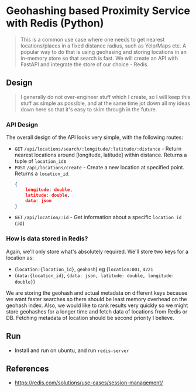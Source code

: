 # Geohashing based Proximity Service with Redis (Python)
> This is a common use case where one needs to get nearest locations/places in a fixed distance radius, such as 
> Yelp/Maps etc. A popular way to do that is using geohasing and storing locations in an in-memory store so that 
> search is fast. We will create an API with FastAPI and integrate the store of our choice - Redis.

## Design
> I generally do not over-engineer stuff which I create, so I will keep this stuff as simple as possible, and at the same time jot down all my ideas down here so that it's easy to skim through in the future.

### API Design
The overall design of the API looks very simple, with the following routes:
* `GET` `/api/locations/search/:longitude/:latitude/:distance` - Return nearest locations around [longitude, latitude] within distance. Returns a tuple of `location_id`s
* `POST` `/api/locations/create` - Create a new location at specified point. Returns a `location_id`.
    ```json
    {
        longitude: double,
        latitude: double,
        data: json
    }
    ```
* `GET` `/api/location/:id` - Get information about a specific `location_id` (:id)

### How is data stored in Redis?
Again, we'll only store what's absolutely required. We'll store two keys for a location as:
* (`location:{location_id}`, `geohash`) eg (`location:001`, `4221`
* (`data:{location_id}`, `{data: json, latitude: double, longitude: double}`)

We are storing the geohash and actual metadata on different keys because we want faster searches so there should be
least memory overhead on the geohash index. Also, we would like to rank results very quickly so we might store
geohashes for a longer time and fetch data of locations from Redis or DB. Fetching metadata of location should be
second priority I believe.

## Run
+ Install and run on ubuntu, and run `redis-server`

## References
+ https://redis.com/solutions/use-cases/session-management/